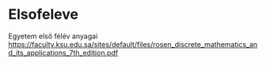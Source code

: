 # Elsofeleve
Egyetem első félév anyagai
https://faculty.ksu.edu.sa/sites/default/files/rosen_discrete_mathematics_and_its_applications_7th_edition.pdf

